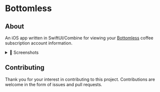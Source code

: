 # Bottomless

## About

An iOS app written in SwiftUI/Combine for viewing your [Bottomless][1] coffee subscription account information.

<details>
<summary>📸 Screenshots</summary>

### iOS
~ | ~ | ~
--|--|--
![profile][image-1] | ![scale][image-2] | ![referral][image-3]
![search][image-4] | ![search-detail][image-5] | ![settings][image-6]

### iPadOS

![profile-ipad][image-7]

</details>

## Contributing

Thank you for your interest in contributing to this project. Contributions are welcome in the form of issues and pull requests.

[1]: https://bottomless.com

[image-1]: ./screenshots/2020-07-profile.png
[image-2]: ./screenshots/2020-06-scale.png
[image-3]: ./screenshots/2020-06-referral.png
[image-4]: ./screenshots/2020-06-search.png
[image-5]: ./screenshots/2020-06-search-detail.png
[image-6]: ./screenshots/2020-07-settings.png
[image-7]: ./screenshots/2020-07-profile-ipad.png
